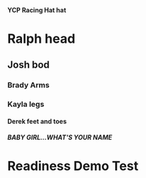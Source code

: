 #### YCP Racing Hat hat
# Ralph head
## Josh bod
### Brady Arms
### Kayla legs
#### Derek feet and toes
##### BABY GIRL...WHAT'S YOUR NAME
# Readiness Demo Test
